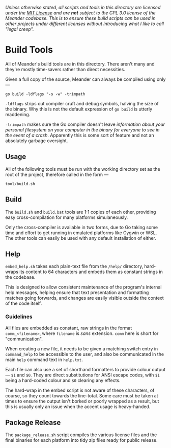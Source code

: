 *Unless otherwise stated, all scripts and tools in this directory are licensed under the [MIT License](https://mit-license.org) and are **not** subject to the GPL 3.0 license of the Meander codebase.  This is to ensure these build scripts can be used in other projects under different licenses without introducing what I like to call "legal creep".*

# Build Tools

All of Meander's build tools are in this directory.  There aren't many and they're mostly time-savers rather than direct necessities.

Given a full copy of the source, Meander can always be compiled using only —

	go build -ldflags "-s -w" -trimpath

`-ldflags` strips out compiler cruft and debug symbols, halving the size of the binary.  Why this is not the default expression of `go build` is utterly maddening.

`-trimpath` makes sure the Go compiler doesn't leave *information about your personal filesystem on your computer in the binary for everyone to see in the event of a crash*.  Apparently this is some sort of feature and not an absolutely garbage oversight.

## Usage

All of the following tools must be run with the working directory set as the root of the project, therefore called in the form —

	tool/build.sh

## Build

The `build.sh` and `build.bat` tools are 1:1 copies of each other, providing easy cross-compilation for many platforms simulaneously.

Only the cross-compiler is available in two forms, due to Go taking some time and effort to get running in emulated platforms like Cygwin or WSL.  The other tools can easily be used with any default installation of either.

## Help

`embed_help.sh` takes each plain-text file from the `/help/` directory, hard-wraps its content to 64 characters and embeds them as constant strings in the codebase.

This is designed to allow consistent maintenance of the program's internal help messages, helping ensure that text presentation and formatting matches going forwards, and changes are easily visible outside the context of the code itself.

### Guidelines

All files are embedded as constant, raw strings in the format `comm_<filename>`, where `filename` is *sans* extension.  `comm` here is short for "communication".

When creating a new file, it needs to be given a matching switch entry in `command_help` to be accessible to the user, and also be communicated in the main `help` command text in `help.txt`.

Each file can also use a set of shorthand formatters to provide colour output — `$1` and `$0`.  They are direct substitutions for ANSI escape codes, with `$1` being a hard-coded colour and `$0` clearing any effects.

The hard-wrap in the embed script is not aware of these characters, of course, so they count towards the line-total.  Some care must be taken at times to ensure the output isn't borked or poorly wrapped as a result, but this is usually only an issue when the accent usage is heavy-handed.

## Package Release

The `package_release.sh` script compiles the various license files and the final binaries for each platform into tidy zip files ready for public release.